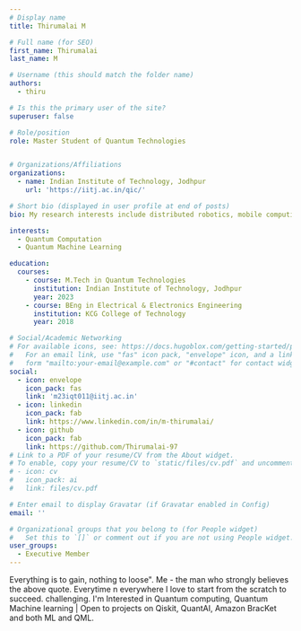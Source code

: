 ```yaml
---
# Display name
title: Thirumalai M

# Full name (for SEO)
first_name: Thirumalai
last_name: M

# Username (this should match the folder name)
authors:
  - thiru

# Is this the primary user of the site?
superuser: false

# Role/position
role: Master Student of Quantum Technologies


# Organizations/Affiliations
organizations:
  - name: Indian Institute of Technology, Jodhpur
    url: 'https://iitj.ac.in/qic/'

# Short bio (displayed in user profile at end of posts)
bio: My research interests include distributed robotics, mobile computing and programmable matter.

interests:
  - Quantum Computation
  - Quantum Machine Learning

education:
  courses:
    - course: M.Tech in Quantum Technologies
      institution: Indian Institute of Technology, Jodhpur
      year: 2023
    - course: BEng in Electrical & Electronics Engineering
      institution: KCG College of Technology
      year: 2018

# Social/Academic Networking
# For available icons, see: https://docs.hugoblox.com/getting-started/page-builder/#icons
#   For an email link, use "fas" icon pack, "envelope" icon, and a link in the
#   form "mailto:your-email@example.com" or "#contact" for contact widget.
social:
  - icon: envelope
    icon_pack: fas
    link: 'm23iqt011@iitj.ac.in'
  - icon: linkedin
    icon_pack: fab
    link: https://www.linkedin.com/in/m-thirumalai/
  - icon: github
    icon_pack: fab
    link: https://github.com/Thirumalai-97
# Link to a PDF of your resume/CV from the About widget.
# To enable, copy your resume/CV to `static/files/cv.pdf` and uncomment the lines below.
# - icon: cv
#   icon_pack: ai
#   link: files/cv.pdf

# Enter email to display Gravatar (if Gravatar enabled in Config)
email: ''

# Organizational groups that you belong to (for People widget)
#   Set this to `[]` or comment out if you are not using People widget.
user_groups:
  - Executive Member
---
```


Everything is to gain, nothing to loose". Me - the man who strongly believes the above quote. Everytime n everywhere I love to start from the scratch to succeed. challenging. I'm Interested in Quantum computing, Quantum Machine learning | Open to projects on Qiskit, QuantAI, Amazon BracKet and both ML and QML.
